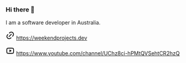 ### Hi there 👋

I am a software developer in Australia.

![Website](link.png) https://weekendprojects.dev

![Youtube](youtube-line.png) https://www.youtube.com/channel/UChz8ci-hPMtQVSehtCR2hzQ

<!--
**kentaroau/kentaroau** is a ✨ _special_ ✨ repository because its `README.md` (this file) appears on your GitHub profile.

Here are some ideas to get you started:

- 🔭 I’m currently working on ...
- 🌱 I’m currently learning ...
- 👯 I’m looking to collaborate on ...
- 🤔 I’m looking for help with ...
- 💬 Ask me about ...
- 📫 How to reach me: ...
- 😄 Pronouns: ...
- ⚡ Fun fact: ...

-->
